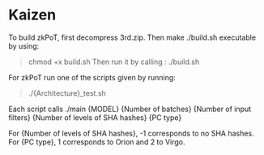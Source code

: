 # Kaizen
To build zkPoT, first decompress 3rd.zip. Then make ./build.sh executable by using:
> chmod +x build.sh
Then run it by calling :
> ./build.sh

For zkPoT run one of the scripts given by running:
> ./{Architecture}_test.sh

Each script calls ./main {MODEL} {Number of batches} {Number of input filters} {Number of levels of SHA hashes} {PC type}

For {Number of levels of SHA hashes}, -1 corresponds to no SHA hashes. For {PC type}, 1 corresponds to Orion and 2 to Virgo.
